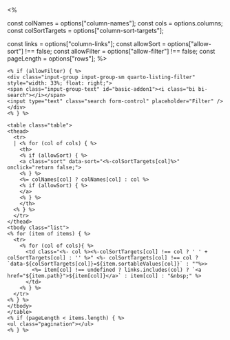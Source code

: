 <%

const colNames = options["column-names"];
const cols = options.columns;
const colSortTargets = options["column-sort-targets"];

const links = options["column-links"];
const allowSort = options["allow-sort"] !== false;
const allowFilter = options["allow-filter"] !== false;
const pageLength = options["rows"];
%>

```{=html}
<% if (allowFilter) { %>
<div class="input-group input-group-sm quarto-listing-filter" style="width: 33%; float: right;">
<span class="input-group-text" id="basic-addon1"><i class="bi bi-search"></i></span>
<input type="text" class="search form-control" placeholder="Filter" />
</div>
<% } %>

<table class="table">
<thead>
  <tr>
  | <% for (col of cols) { %>
    <th>
    <% if (allowSort) { %>
    <a class="sort" data-sort="<%-colSortTargets[col]%>" onclick="return false;">
    <% } %>
    <%= colNames[col] ? colNames[col] : col %>
    <% if (allowSort) { %>
    </a>
    <% } %>
    </th>
  <% } %>
  </tr>
</thead>
<tbody class="list">
<% for (item of items) { %>
  <tr>
    <% for (col of cols){ %>
      <td class="<%- col %><%-colSortTargets[col] !== col ? ' ' + colSortTargets[col] : '' %>" <%- colSortTargets[col] !== col ? `data-${colSortTargets[col]}=${item.sortableValues[col]}` : ""%>>
        <%= item[col] !== undefined ? links.includes(col) ? `<a href="${item.path}">${item[col]}</a>` : item[col] : "&nbsp;" %>
      </td>
    <% } %>
  </tr>
<% } %>
</tbody>
</table>
<% if (pageLength < items.length) { %>
<ul class="pagination"></ul>
<% } %>
```

